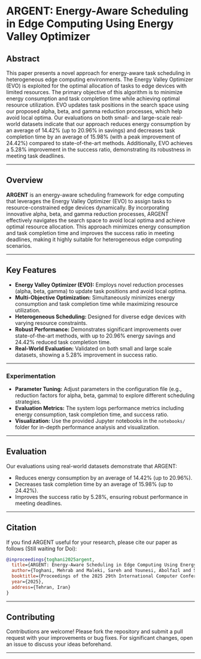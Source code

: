 # ARGENT: Energy-Aware Scheduling in Edge Computing Using Energy Valley Optimizer

## Abstract

This paper presents a novel approach for energy-aware task scheduling in heterogeneous edge computing environments. The Energy Valley Optimizer (EVO) is exploited for the optimal allocation of tasks to edge devices with limited resources. The primary objective of this algorithm is to minimize energy consumption and task completion time while achieving optimal resource utilization. EVO updates task positions in the search space using our proposed alpha, beta, and gamma reduction processes, which help avoid local optima. Our evaluations on both small- and large-scale real-world datasets indicate that our approach reduces energy consumption by an average of 14.42% (up to 20.96% in savings) and decreases task completion time by an average of 15.98% (with a peak improvement of 24.42%) compared to state-of-the-art methods. Additionally, EVO achieves a 5.28% improvement in the success ratio, demonstrating its robustness in meeting task deadlines.

---

## Overview

**ARGENT** is an energy-aware scheduling framework for edge computing that leverages the Energy Valley Optimizer (EVO) to assign tasks to resource-constrained edge devices dynamically. By incorporating innovative alpha, beta, and gamma reduction processes, ARGENT effectively navigates the search space to avoid local optima and achieve optimal resource allocation. This approach minimizes energy consumption and task completion time and improves the success ratio in meeting deadlines, making it highly suitable for heterogeneous edge computing scenarios.

---

## Key Features

- **Energy Valley Optimizer (EVO):** Employs novel reduction processes (alpha, beta, gamma) to update task positions and avoid local optima.
- **Multi-Objective Optimization:** Simultaneously minimizes energy consumption and task completion time while maximizing resource utilization.
- **Heterogeneous Scheduling:** Designed for diverse edge devices with varying resource constraints.
- **Robust Performance:** Demonstrates significant improvements over state-of-the-art methods, with up to 20.96% energy savings and 24.42% reduced task completion time.
- **Real-World Evaluation:** Validated on both small and large scale datasets, showing a 5.28% improvement in success ratio.

---

### Experimentation

- **Parameter Tuning:** Adjust parameters in the configuration file (e.g., reduction factors for alpha, beta, gamma) to explore different scheduling strategies.
- **Evaluation Metrics:** The system logs performance metrics including energy consumption, task completion time, and success ratio.
- **Visualization:** Use the provided Jupyter notebooks in the `notebooks/` folder for in-depth performance analysis and visualization.

---

## Evaluation

Our evaluations using real-world datasets demonstrate that ARGENT:
- Reduces energy consumption by an average of 14.42% (up to 20.96%).
- Decreases task completion time by an average of 15.98% (up to 24.42%).
- Improves the success ratio by 5.28%, ensuring robust performance in meeting deadlines.

---

## Citation

If you find ARGENT useful for your research, please cite our paper as follows (Still waiting for Doi):
```bibtex
@inproceedings{toghani2025argent,
  title={ARGENT: Energy-Aware Scheduling in Edge Computing Using Energy Valley Optimizer},
  author={Toghani, Mehrab and Maleki, Sareh and Younesi, Abolfazl and Safari, Sepideh and Hessabi, Shaahin},
  booktitle={Proceedings of the 2025 29th International Computer Conference, CSICC},
  year={2025},
  address={Tehran, Iran}
}
```

---

## Contributing

Contributions are welcome! Please fork the repository and submit a pull request with your improvements or bug fixes. For significant changes, open an issue to discuss your ideas beforehand.

---

